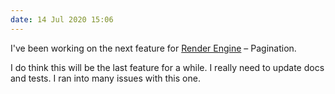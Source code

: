 ```yaml
---
date: 14 Jul 2020 15:06
---
```


I've been working on the next feature for [Render
Engine](https://render-engine.site) – Pagination.

I do think this will be the last feature for a while. I really need to update
docs and tests. I ran into many issues with this one.

